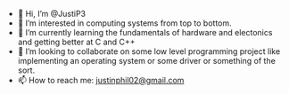 - 👋 Hi, I’m @JustiP3
- 👀 I’m interested in computing systems from top to bottom.
- 🌱 I’m currently learning the fundamentals of hardware and electonics and getting better at C and C++
- 💞️ I’m looking to collaborate on some low level programming project like implementing an operating system or some driver or something of the sort. 
- 📫 How to reach me: justinphil02@gmail.com

<!---
JustiP3/JustiP3 is a ✨ special ✨ repository because its `README.md` (this file) appears on your GitHub profile.
You can click the Preview link to take a look at your changes.
--->
